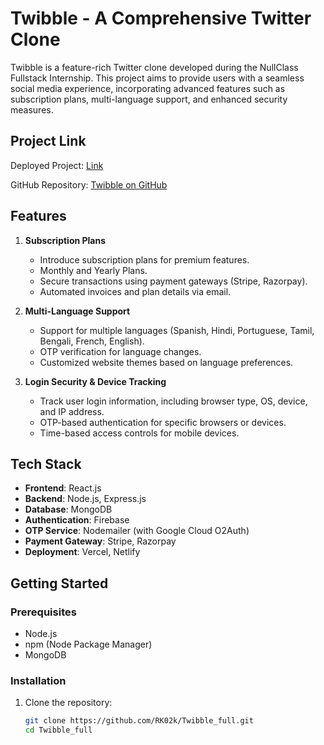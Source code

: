 # Twibble - A Comprehensive Twitter Clone

Twibble is a feature-rich Twitter clone developed during the NullClass Fullstack Internship. This project aims to provide users with a seamless social media experience, incorporating advanced features such as subscription plans, multi-language support, and enhanced security measures.

## Project Link

Deployed Project: [Link](https://frontend-t.onrender.com/)

GitHub Repository: [Twibble on GitHub](https://github.com/RK02k/Twibble_full)

## Features

1. **Subscription Plans**
   - Introduce subscription plans for premium features.
   - Monthly and Yearly Plans.
   - Secure transactions using payment gateways (Stripe, Razorpay).
   - Automated invoices and plan details via email.

2. **Multi-Language Support**
   - Support for multiple languages (Spanish, Hindi, Portuguese, Tamil, Bengali, French, English).
   - OTP verification for language changes.
   - Customized website themes based on language preferences.

3. **Login Security & Device Tracking**
   - Track user login information, including browser type, OS, device, and IP address.
   - OTP-based authentication for specific browsers or devices.
   - Time-based access controls for mobile devices.

## Tech Stack

- **Frontend**: React.js
- **Backend**: Node.js, Express.js
- **Database**: MongoDB
- **Authentication**: Firebase
- **OTP Service**: Nodemailer (with Google Cloud O2Auth)
- **Payment Gateway**: Stripe, Razorpay
- **Deployment**: Vercel, Netlify

## Getting Started

### Prerequisites

- Node.js
- npm (Node Package Manager)
- MongoDB

### Installation

1. Clone the repository:
   ```bash
   git clone https://github.com/RK02k/Twibble_full.git
   cd Twibble_full

